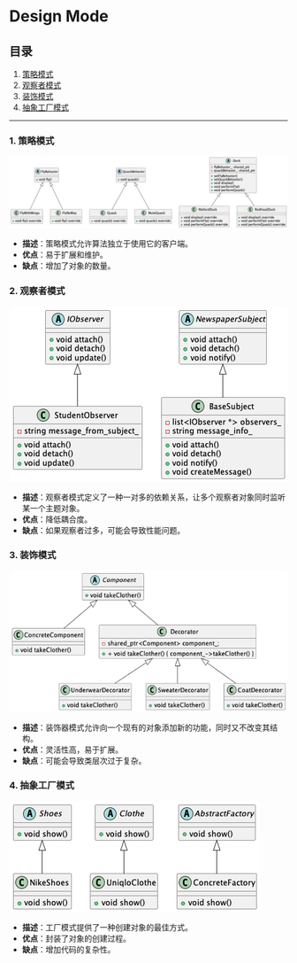 # Design Mode

## 目录

1. [策略模式](01-Strategy_Model)
2. [观察者模式](02-Observer_Model)
3. [装饰模式](03-Decorator_Model)
4. [抽象工厂模式](04-Factory_Model)

---

### 1. 策略模式
![Strategy_Model](01-Strategy_Model/out/class/class.png)
- **描述**：策略模式允许算法独立于使用它的客户端。
- **优点**：易于扩展和维护。
- **缺点**：增加了对象的数量。

### 2. 观察者模式
![Observer_Model](02-Observer_Model/obserer/obserer.png)
- **描述**：观察者模式定义了一种一对多的依赖关系，让多个观察者对象同时监听某一个主题对象。
- **优点**：降低耦合度。
- **缺点**：如果观察者过多，可能会导致性能问题。

### 3. 装饰模式
![Decorator_Model](03-Decorator_Model/out/03-Decorator_Model/decorator/decorator.png)
- **描述**：装饰器模式允许向一个现有的对象添加新的功能，同时又不改变其结构。
- **优点**：灵活性高，易于扩展。
- **缺点**：可能会导致类层次过于复杂。

### 4. 抽象工厂模式
![Factory_Model](04-Factory_Model/out/04-Factory_Model/factory/factory.png)
- **描述**：工厂模式提供了一种创建对象的最佳方式。
- **优点**：封装了对象的创建过程。
- **缺点**：增加代码的复杂性。